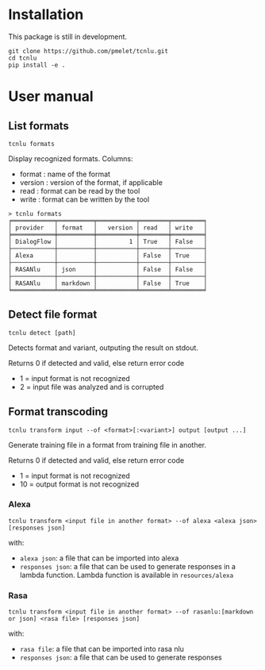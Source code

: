 # Installation
This package is still in development.

    git clone https://github.com/pmelet/tcnlu.git
    cd tcnlu
    pip install -e .

# User manual

## List formats

    tcnlu formats

Display recognized formats. Columns:

 - format  : name of the format
 - version : version of the format, if applicable
 - read    : format can be read by the tool
 - write   : format can be written by the tool

```
> tcnlu formats
╒════════════╤══════════╤═══════════╤════════╤═════════╕
│ provider   │ format   │   version │ read   │ write   │
╞════════════╪══════════╪═══════════╪════════╪═════════╡
│ DialogFlow │          │         1 │ True   │ False   │
├────────────┼──────────┼───────────┼────────┼─────────┤
│ Alexa      │          │           │ False  │ True    │
├────────────┼──────────┼───────────┼────────┼─────────┤
│ RASANlu    │ json     │           │ False  │ False   │
├────────────┼──────────┼───────────┼────────┼─────────┤
│ RASANlu    │ markdown │           │ False  │ True    │
╘════════════╧══════════╧═══════════╧════════╧═════════╛
```

## Detect file format
    tcnlu detect [path]

Detects format and variant, outputing the result on stdout.

Returns 0 if detected and valid, else return error code

 - 1 = input format is not recognized
 - 2 = input file was analyzed and is corrupted

## Format transcoding
    tcnlu transform input --of <format>[:<variant>] output [output ...]

Generate training file in a format from training file in another.

Returns 0 if detected and valid, else return error code

 - 1 = input format is not recognized
 - 10 = output format is not recognized

### Alexa

    tcnlu transform <input file in another format> --of alexa <alexa json> [responses json]
with:

 - `alexa json`: a file that can be imported into alexa
 - `responses json`: a file that can be used to generate responses in a lambda function. Lambda function is available in `resources/alexa`

 ### Rasa

    tcnlu transform <input file in another format> --of rasanlu:[markdown or json] <rasa file> [responses json]
with:

 - `rasa file`: a file that can be imported into rasa nlu
 - `responses json`: a file that can be used to generate responses
